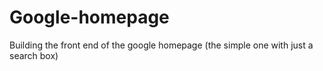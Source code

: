 # Google-homepage
Building the front end of the google homepage (the simple one with just a search box)
